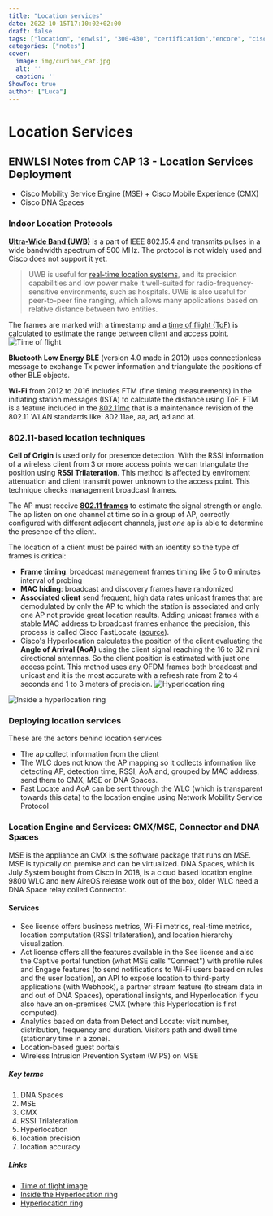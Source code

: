 ```yaml
---
title: "Location services"
date: 2022-10-15T17:10:02+02:00
draft: false
tags: ["location", "enwlsi", "300-430", "certification","encore", "cisco"]
categories: ["notes"]
cover:
  image: img/curious_cat.jpg
  alt: ''
  caption: ''
ShowToc: true
author: ["Luca"]
---
```

# Location Services
## ENWLSI Notes from CAP 13 - Location Services Deployment
- Cisco Mobility Service Engine (MSE) + Cisco Mobile Experience (CMX)
- Cisco DNA Spaces

### Indoor Location Protocols
[**Ultra-Wide Band (UWB)**](https://en.wikipedia.org/wiki/Ultra-wideband) is a part of IEEE 802.15.4 and transmits pulses in a wide bandwidth spectrum of 500 MHz. The protocol is not widely used and Cisco does not support it yet.

> UWB is useful for [real-time location systems](https://en.wikipedia.org/wiki/Real-time_location_system "Real-time location system"), and its precision capabilities and low power make it well-suited for radio-frequency-sensitive environments, such as hospitals. UWB is also useful for peer-to-peer fine ranging, which allows many applications based on relative distance between two entities.

The frames are marked with a timestamp and a [time of flight (ToF)](https://en.wikipedia.org/wiki/Wi-Fi_positioning_system#Time_of_flight_based) is calculated to estimate the range between client and access point.
![Time of flight](/img/tof.png)

**Bluetooth Low Energy BLE** (version 4.0 made in 2010) uses connectionless message to exchange Tx power information and triangulate the positions of other BLE objects.

**Wi-Fi** from 2012 to 2016 includes FTM (fine timing measurements) in the initiating station messages (ISTA) to calculate the distance using ToF. FTM is a feature included in the [802.11mc](https://en.wikipedia.org/wiki/IEEE_802.11mc) that is a maintenance revision of the 802.11 WLAN standards like: 802.11ae, aa, ad, ad and af.

### 802.11-based location techniques
**Cell of Origin** is used only for presence detection.
With the RSSI information of a wireless client from 3 or more access points we can triangulate the position using **RSSI Trilateration**. This method is affected by enviroment attenuation and client transmit power unknown to the access point. This technique checks management broadcast frames.

The AP must receive [**802.11 frames**](https://howiwifi.com/2020/07/13/802-11-frame-types-and-formats/) to estimate the signal strength or angle. The ap listen on one channel at time so in a group of AP, correctly configured with different adjacent channels, just _one_ ap is able to determine the presence of the client.

The location of a client must be paired with an identity so the type of frames is critical:
- **Frame timing**: broadcast management frames timing like 5 to 6 minutes interval of probing
- **MAC hiding**: broadcast and discovery frames have randomized 
- **Associated client** send frequent, high data rates unicast frames that are demodulated by only the AP to which the station is associated and only one AP not provide great location results. Adding unicast frames with a stable MAC address to broadcast frames enhance the precision, this process is called Cisco FastLocate ([source](https://www.cisco.com/c/en/us/td/docs/wireless/controller/9800/17-2/config-guide/b_wl_17_2_cg/fastlocate_for_cisco_catalyst_series_access_points.pdf)). 
- Cisco's Hyperlocation calculates the position of the client evaluating the **Angle of Arrival (AoA)** using the client signal reaching the 16 to 32 mini directional antennas. So the client position is estimated with just one access point. This method uses any OFDM frames both broadcast and unicast and it is the most accurate with a refresh rate from 2 to 4 seconds and 1 to 3 meters of precision.
![Hyperlocation ring](/img/hyperlocation_ring.jpg)

![Inside a hyperlocation ring](/img/hyperlocation_ring_antennas.jpg)

### Deploying location services
These are the actors behind location services
- The ap collect information from the client
- The WLC does not know the AP mapping so it collects information like detecting AP, detection time, RSSI, AoA and, grouped by MAC address, send them to CMX, MSE or DNA Spaces. 
- Fast Locate and AoA can be sent through the WLC (which is transparent towards this data) to the location engine using Network Mobility Service Protocol

### Location Engine and Services: CMX/MSE, Connector and DNA Spaces
MSE is the appliance an CMX is the software package that runs on MSE. MSE is typically on premise and can be virtualized.
DNA Spaces, which is July System bought from Cisco in 2018, is a cloud based location engine. 9800 WLC and new AireOS release work out of the box, older WLC need a DNA Space relay colled Connector.

#### Services
- See license offers business metrics, Wi-Fi metrics, real-time metrics, location computation (RSSI trilateration), and location hierarchy visualization. 
- Act license offers all the features available in the See license and also the Captive portal function (what MSE calls "Connect") with profile rules and Engage features (to send notifications to Wi-Fi users based on rules and the user location), an API to expose location to third-party applications (with Webhook), a partner stream feature (to stream data in and out of DNA Spaces), operational insights, and Hyperlocation if you also have an on-premises CMX (where this Hyperlocation is first computed). 
- Analytics based on data from Detect and Locate: visit number, distribution, frequency and duration. Visitors path and dwell time (stationary time in a zone).
- Location-based guest portals
- Wireless Intrusion Prevention System (WIPS) on MSE

##### Key terms
1. DNA Spaces
2. MSE
3. CMX
4. RSSI Trilateration
5. Hyperlocation
6. location precision
7. location accuracy

##### Links
- [Time of flight image](https://en.wikipedia.org/wiki/Wi-Fi_positioning_system)
- [Inside the Hyperlocation ring](https://www.cisco.com/c/en/us/td/docs/wireless/controller/technotes/8-1/Halo-DG/b_hyperlocation-deployment-guide.html)
- [Hyperlocation ring](https://wirelessnerd.net/2015/09/09/ctia-2015-a-quick-visit-on-day-one-cisco-hyperlocation/) 

